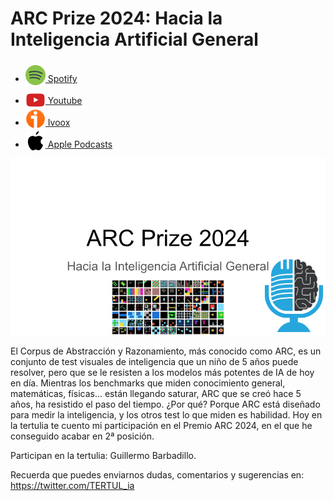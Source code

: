 # ARC Prize 2024: Hacia la Inteligencia Artificial General

- [<img src="../../../res/spotify-icon-256.webp" alt="spotify_logo" width="32" style="position: relative; top: 5px;"> Spotify](https://open.spotify.com/episode/6LR408QxKE7OnzAsejfT3d?si=iDjr05FJTfGb7voW2OO5Vg)
- [<img src="../../../res/youtube-icon-256.png" alt="youtube_logo" width="32" style="position: relative; top: 10px;"> Youtube](https://youtu.be/9W0qI1b5ZpE)
- [<img src="../../../res/ivoox-icon-256.webp" alt="ivoox_logo" width="32" style="position: relative; top: 5px;"> Ivoox](https://go.ivoox.com/rf/136874733)
- [<img src="../../../res/apple-icon-256.webp" alt="apple_logo" width="32" style="position: relative; top: 5px;"> Apple Podcasts](https://podcasts.apple.com/us/podcast/arc-prize-2024-hacia-la-inteligencia-artificial-general/id1669083682?i=1000680281390)

![arc](res/2024-12-13-16-56-02.png)

El Corpus de Abstracción y Razonamiento, más conocido como ARC, es un conjunto de test visuales de inteligencia que un niño de 5 años puede resolver, pero que se le resisten a los modelos más potentes de IA de hoy en día. Mientras los benchmarks que miden conocimiento general, matemáticas, físicas... están llegando saturar, ARC que se creó hace 5 años, ha resistido el paso del tiempo. ¿Por qué? Porque ARC está diseñado para medir la inteligencia, y los otros test lo que miden es habilidad. Hoy en la tertulia te cuento mi participación en el Premio ARC 2024, en el que he conseguido acabar en 2ª posición.

Participan en la tertulia: Guillermo Barbadillo.

Recuerda que puedes enviarnos dudas, comentarios y sugerencias en: <https://twitter.com/TERTUL_ia>